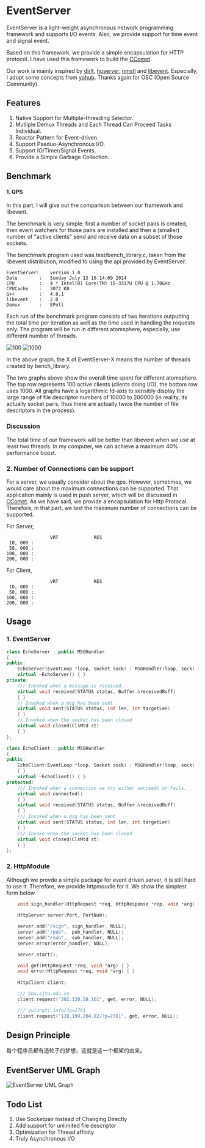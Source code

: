 EventServer
======

EventServer is a light-weight asynchronous network programming framework and supports I/O events. Also, we provide support for time event and signal event. 

Based on this framework, we provide a simple encapsulation for HTTP protocol. 
I have used this framework to build the [CComet](https://github.com/mathetian/CComet).

Our work is mainly inspired by [dirlt](http://dirlt.com/‎), [hpserver](http://code.google.com/p/hpserver/), [<span color="red">nmstl</span>](http://nmstl.sourceforge.net/) and [libevent](http://libevent.org). Especially, I adopt some concepts from [yohub](https://github.com/kedebug/yohub). Thanks again for OSC (Open Source Community).

## Features
1. Native Support for Multiple-threading Selector.
2. Mutliple Demux Threads and Each Thread Can Proceed Tasks Individual.
3. Reactor Pattern for Event-driven.
4. Support Pseduo-Asynchronous I/O.
5. Support IO/Timer/Signal Events.
6. Provide a Simple Garbage Collection. 

## Benchmark

#### 1. QPS

In this part, I will give out the comparison between our framework and libevent.

The benchmark is very simple: first a number of socket pairs is created, then event watchers for those pairs are installed and then a (smaller) number of "active clients" send and receive data on a subset of those sockets.

The benchmark program used was test/bench_library.c, taken from the libevent distribution, modified to using the api provided by EventServer.

```
EventServer:    version 1.0
Date        :   Sunday July 13 16:14:09 2014
CPU         :   4 * Intel(R) Core(TM) i5-3317U CPU @ 1.70GHz
CPUCache    :   3072 KB
G++         :   4.8.1
libevent    :   2.0
Demux       :   EPoll
```

Each run of the benchmark program consists of two iterations outputting the total time per iteration as well as the time used in handling the requests only. The program will be run in different atomsphere, especially, use different number of threads.

![100](https://raw.githubusercontent.com/mathewes/blog-dot-file/master/bench100.png)
![1000](https://raw.githubusercontent.com/mathewes/blog-dot-file/master/bench1000.png)

In the above graph, the X of EventServer-X means the number of threads created by bench_library.

The two graphs above show the overall time spent for different atomsphere. The top row represents 100 active clients (clients doing I/O), the bottom row uses 1000. All graphs have a logarithmic fd-axis to sensibly display the large range of file descriptor numbers of 10000 to 200000 (in reality, its actually socket pairs, thus there are actually twice the number of file descriptors in the process).

### __Discussion__
The total time of our framework will be better than libevent when we use at least two threads. In my computer, we can achieve a maximum 40% performance boost.

### 2. Number of Connections can be support
For a server, we usually consider about the qps. However, sometimes, we would care about the maximum connections can be supported. That application mainly is used in push server, which will be discussed in [CComet](https://github.com/mathetian/CComet). As we have said, we provide a encapsulation for Http Protocal. Therefore, in that part, we test the maximum number of connections can be supported.

For Server,
``` 
                VRT             RES
 10, 000 :    
 50, 000 :    
100, 000 :    
200, 000 :    
```

For Client,
``` 
                VRT             RES
 10, 000 :    
 50, 000 :    
100, 000 :    
200, 000 :    
```

## Usage

### 1. __EventServer__
```C++
class EchoServer : public MSGHandler
{
public:
    EchoServer(EventLoop *loop, Socket sock) : MSGHandler(loop, sock) { }
    virtual ~EchoServer() { }
private:
    /// Invoked when a message is received.
    virtual void received(STATUS status, Buffer &receivedBuff)
    { }
    // Invoked when a msg has been sent
    virtual void sent(STATUS status, int len, int targetLen)
    { }
    // Invoked when the socket has been closed
    virtual void closed(ClsMtd st)
    { }
};

class EchoClient : public MSGHandler
{
public:
    EchoClient(EventLoop *loop, Socket sock) : MSGHandler(loop, sock)
    { }
    virtual ~EchoClient() { }
protected:
    /// Invoked when a connection we try either succeeds or fails.
    virtual void connected()
    { }
    virtual void received(STATUS status, Buffer &receivedBuff)
    { }
    /// Invoked when a msg has been sent
    virtual void sent(STATUS status, int len, int targetLen)
    { }
    /// Invoke when the socket has been closed
    virtual void closed(ClsMtd st)
    { }
};
```

### 2. __HttpModule__

Although we provde a simple package for event driven server, it is still hard to use it. Therefore, we provide httpmoudle for it. We show the simplest form below.

```C++
    void sign_handler(HttpRequest *req, HttpResponse *rep, void *arg) { }
    
    HttpServer server(Port, PortNum);

    server.add("/sign", sign_handler, NULL);
    server.add("/pub",  pub_handler, NULL);
    server.add("/sub",  sub_handler, NULL);
    server.error(error_handler, NULL);

    server.start();
```

```C++
    void get(HttpRequest *req, void *arg) { }
    void error(HttpRequest *req, void *arg) { }
    
    HttpClient client;

    /// bbs.sjtu.edu.cn
    client.request("202.120.58.161", get, error, NULL);

    /// yulongti.info/?p=2761
    client.request("128.199.204.82/?p=2761", get, error, NULL);
```
## Design Principle
每个程序员都有造轮子的梦想，这就是这一个框架的由来。

## EventServer UML Graph

![EventServer UML Graph](https://raw.githubusercontent.com/mathewes/blog-dot-file/master/SealedServer.png)


## Todo List

1. Use Socketpair Instead of Changing Directly
2. Add support for unlimited file descriptor
3. Optimization for Thread affinity
4. Truly Asynchronous I/O